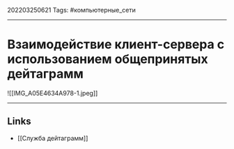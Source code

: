 202203250621
Tags: #компьютерные_сети

---

# Взаимодействие клиент-сервера с использованием общепринятых дейтаграмм
![[IMG_A05E4634A978-1.jpeg]]

---
## Links
- [[Служба дейтаграмм]]

